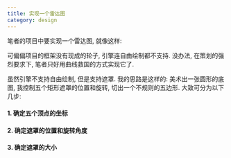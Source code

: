 ```yaml
---
title: 实现一个雷达图
category: design
---
```

笔者的项目中要实现一个雷达图, 就像这样:


可偏偏项目的框架没有现成的轮子, 引擎连自由绘制都不支持. 没办法, 在策划的强烈要求下, 笔者只好用曲线救国的方式实现它了.

虽然引擎不支持自由绘制, 但是支持遮罩. 我的思路是这样的: 美术出一张圆形的底图, 我控制五个矩形遮罩的位置和旋转, 切出一个不规则的五边形. 大致可分为以下几步:

#### 1. 确定五个顶点的坐标

#### 2. 确定遮罩的位置和旋转角度

#### 3. 确定遮罩的大小